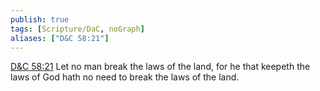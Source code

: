 ```yaml
---
publish: true
tags: [Scripture/DaC, noGraph]
aliases: ["D&C 58:21"]
---
```

[D&C 58:21](https://churchofjesuschrist.org/study/scriptures/dc-testament/dc/58?lang=eng&id=p21#p21) Let no man break the laws of the land, for he that keepeth the laws of God hath no need to break the laws of the land.
